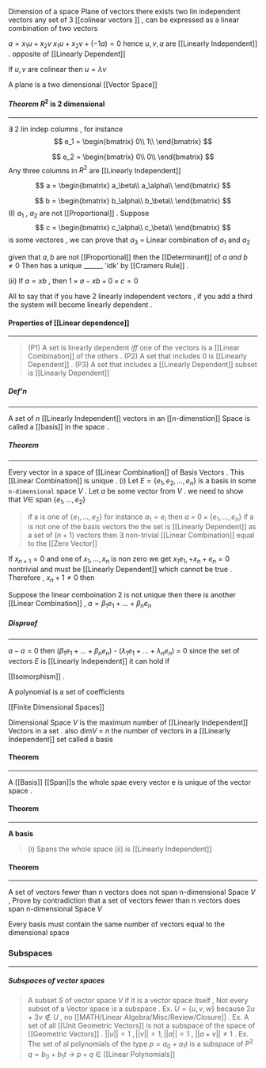 Dimension of a space
Plane of vectors there exists two lin independent vectors any set of 3 [[colinear vectors ]] , can be expressed as a linear combination of two vectors 

$a = x_1u + x_2v$ 
$x_1u + x_2v + (-1a) = 0$ 
hence $u,v,a$ are [[Linearly Independent]] . opposite of [[Linearly Dependent]]

If $u,v$ are colinear then $u = \lambda v$

A plane is a two dimensional [[Vector Space]]

#### _Theorem_ $R^2$ is 2 dimensional 
___
$\exists$ 2 lin indep columns  , for instance 
$$ e_1 =
\begin{bmatrix} 
	0\\
	1\\
	\end{bmatrix}
$$

$$ e_2 =
\begin{bmatrix} 
	0\\
	0\\
	\end{bmatrix}
$$
Any three columns in $R^2$ are [[Linearly Independent]]

$$ a =
\begin{bmatrix} 
	a_\beta\\
	a_\alpha\\
	\end{bmatrix}
$$

$$ b =
\begin{bmatrix} 
	b_\alpha\\
	b_\beta\\
	\end{bmatrix}
$$
(I) $a_1$  , $a_2$ are not [[Proportional]] . Suppose 
$$ c =
\begin{bmatrix} 
	c_\alpha\\
	c_\beta\\
	\end{bmatrix}
$$
is some vectores , we can prove that $a_3$ = Linear combination of $a_1$ and $a_2$ 


given that $a,b$ are not [[Proportional]] then the [[Determinant]] of $a \ and\  b$ $\neq 0$
Then has a unique ______ 'idk' by [[Cramers Rule]] .  

(ii) If $a = xb$ , then $1 \times a  - xb + 0 \times c = 0$

All to say that if you have 2 linearly independent vectors , if you add a third the system will become linearly dependent . 

#### Properties of [[Linear dependence]]
____
> (P1) A set is linearly dependent $iff$ one of the vectors is a [[Linear Combination]] of the others . 
> (P2) A set that includes 0 is [[Linearly Dependent]] . 
> (P3) A set that includes a [[Linearly Dependent]] subset is [[Linearly Dependent]]

##### Def'n 
____
A set of $n$ [[Linearly Independent]] vectors in an [[n-dimenstion]] Space is called a [[basis]] in the space . 
#####  Theorem
____
Every vector in a space of [[Linear Combination]] of Basis Vectors . This [[Linear Combination]] is unique  . 
(i) Let $E = \{e_1, e_2 , \dots , e_n\}$ is a basis in some `n-dimensional` space $V$ . Let $a$ be some vector from $V$ . we need to show that $V \in$  span $\{e_1,\dots,e_2\}$
>if a is one of $\{e_1,\dots,e_2\}$ for instance $a_1 = e_i$ then $a$ = $0\times \{e_1,\dots ,e_n\}$ 
>if a is not one of the basis vectors the the set is [[Linearly Dependent]] as a set of $(n+1)$ vectors then $\exists$ non-trivial [[Linear Combination]] equal to the [[Zero Vector]] 

If $x_{n+1} = 0$ and one of $x_1,\dots,x_n$ is non zero we get $x_1e_1, + x_n+e_n = 0$   nontrivial and must be [[Linearly Dependent]]  which cannot be true . Therefore , $x_n+1\neq 0$ then  

Suppose the linear comboination 2 is not unique then there is another [[Linear Combination]] , $a =\beta_1e_1 + \dots + \beta_ne_n$

##### Disproof 
____
$a - a = 0$ then $(\beta_1e_1 + \dots + \beta_ne_n$) - $(\lambda_1e_1+ \dots + \lambda_ne_n)$ = 0  since the set of vectors $E$ is [[Linearly Independent]] it can hold if 

[[Isomorphism]] . 


A polynomial is a set of coefficients  

[[Finite Dimensional Spaces]] 

Dimensional Space $V$ is the maximum number of [[Linearly Independent]] Vectors in a set . also dim$V$  =  $n$ the number of vectors in a [[Linearly Independent]] set called a basis 

#### Theorem
____
A [[Basis]] [[Span]]s the whole spae every vector e is unique of the vector space . 

#### Theorem
___
**A basis**
>(i) Spans the whole space 
>(ii) is [[Linearly Independent]] 

#### Theorem
___
A set of vectors fewer than n vectors does not span n-dimensional Space $V$ , 
Prove by contradiction that a set of vectors fewer than n vectors does span n-dimensional Space $V$ 


Every basis must contain the same number of vectors equal to the dimensional space 


### Subspaces 
___
##### Subspaces of vector spaces 
>A subset $S$ of vector space $V$ if it is a vector space itself , Not every subset of a Vector space is a subspace . 
>	Ex. $U =\{u,v,w\}$ because $2u+3v \notin U$  , no [[MATH/Linear Algebra/Misc/Review/Closure]] .
>	Ex. A set of all [[Unit Geometric Vectors]] is not a subspace  of the space of [[Geometric Vectors]] . $||u||=1 \ ,||v|| = 1 , ||a|| = 1$ , $||a+v|| \neq 1$ . 
>	Ex. The set of al polynomials of the type $p = a_0 +a_1t$ is a subspace of $P^2$ $q = b_0 + b_1t$ $\rightarrow$ $p+q$ $\in$ [[Linear Polynomials]] 


